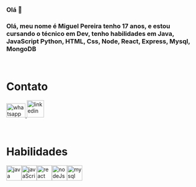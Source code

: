 ### Olá 👋

<h3>Olá, meu nome é Miguel Pereira tenho 17 anos, e estou cursando o técnico em Dev, tenho habilidades em Java, JavaScript Python, HTML, Css, Node, React, Express, Mysql, MongoDB</h3>

<br>

<h1>Contato</h1>

<div>

 <a href="https://api.whatsapp.com/send/?phone=%2B5511981295039&text&type=phone_number&app_absent=0" >
    <img src="https://github.com/Miguel1DM/Folder/blob/main/img/Whatsapp.png" alt="whatsapp"  width="50" height="37">
  </a>
  
  <a href="https://www.linkedin.com/in/miguelpsneto">
    <img src="https://github.com/Miguel1DM/Folder/blob/main/img/Linkedin.png" alt="linkedin"  width="45" height="45">
  </a>
  
</div>

<p></p>
<br>

<h1>Habilidades</h1>

<div style="display: flex;">
   
  <a href="https://github.com/Miguel1DM/Java" target="_blank">
    <img src="https://github.com/Miguel1DM/Folder/blob/main/img/java.png" alt="java" width="40" height="40">
  </a> 

  <a href="https://github.com/Miguel1DM/Pokedex/tree/versao2" target="_blank">
    <img src="https://github.com/Miguel1DM/Folder/blob/main/img/javaScript.png" alt="javaScript"  width="40" height="40">
  </a>

  <a href="https://github.com/Miguel1DM/listaContatos/tree/frontEnd/v1.1" target="_blank">
    <img src="https://github.com/Miguel1DM/Folder/blob/main/img/react.png" alt="react"  width="40" height="40">
  </a>

  <a href="https://github.com/Miguel1DM/listaContatos/tree/Api" target="_blank">
    <img src="https://github.com/Miguel1DM/Folder/blob/main/img/node.png" alt="nodeJs"  width="40" height="40">
  </a>

  <a href="https://github.com/Miguel1DM/listaContatos/tree/Banco-de-Dados" target="_blank">
    <img src="https://github.com/Miguel1DM/Folder/blob/main/img/mysql.png" alt="mysql"  width="40" height="40">
  </a>
  
</div>





